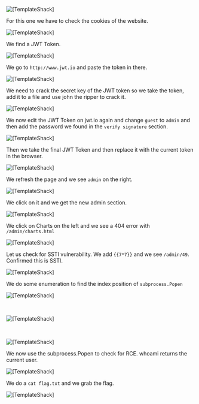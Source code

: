 ![[TemplateShack]](https://github.com/geoffchisnall/CTF-Writeups/blob/main/HacktivityCon/2021/pregame/images/TemplateShack/TemplateShack.png)

For this one we have to check the cookies of the website.

![[TemplateShack]](https://github.com/geoffchisnall/CTF-Writeups/blob/main/HacktivityCon/2021/pregame/images/TemplateShack/page.png)

We find a JWT Token.

![[TemplateShack]](https://github.com/geoffchisnall/CTF-Writeups/blob/main/HacktivityCon/2021/pregame/images/TemplateShack/jwt_token.png)

We go to `http://www.jwt.io` and paste the token in there.

![[TemplateShack]](https://github.com/geoffchisnall/CTF-Writeups/blob/main/HacktivityCon/2021/pregame/images/TemplateShack/jwt_token1.png)

We need to crack the secret key of the JWT token so we take the token, add it to a file and use john the ripper to crack it.

![[TemplateShack]](https://github.com/geoffchisnall/CTF-Writeups/blob/main/HacktivityCon/2021/pregame/images/TemplateShack/jwt_token2.png)

We now edit the  JWT Token on jwt.io again and change `guest` to `admin` and then add the password we found in the `verify signature` section.

![[TemplateShack]](https://github.com/geoffchisnall/CTF-Writeups/blob/main/HacktivityCon/2021/pregame/images/TemplateShack/jwt_token3.png)

Then we take the final JWT Token and then replace it with the current token in the browser.

![[TemplateShack]](https://github.com/geoffchisnall/CTF-Writeups/blob/main/HacktivityCon/2021/pregame/images/TemplateShack/jwt_token4.png)

We refresh the page and we see `admin` on the right.

![[TemplateShack]](https://github.com/geoffchisnall/CTF-Writeups/blob/main/HacktivityCon/2021/pregame/images/TemplateShack/admin_login.png)

We click on it and we get the new admin section.

![[TemplateShack]](https://github.com/geoffchisnall/CTF-Writeups/blob/main/HacktivityCon/2021/pregame/images/TemplateShack/sb_admin.png)

We click on Charts on the left and we see a 404 error with `/admin/charts.html`

![[TemplateShack]](https://github.com/geoffchisnall/CTF-Writeups/blob/main/HacktivityCon/2021/pregame/images/TemplateShack/sb_search.png)

Let us check for SSTI vulnerability. We add `{{7*7}}` and we see `/admin/49`. Confirmed this is SSTI.

![[TemplateShack]](https://github.com/geoffchisnall/CTF-Writeups/blob/main/HacktivityCon/2021/pregame/images/TemplateShack/SSTI1.png)

We do some enumeration to find the index position of `subprocess.Popen`

![[TemplateShack]](https://github.com/geoffchisnall/CTF-Writeups/blob/main/HacktivityCon/2021/pregame/images/TemplateShack/SSTI2.png)

<br>

![[TemplateShack]](https://github.com/geoffchisnall/CTF-Writeups/blob/main/HacktivityCon/2021/pregame/images/TemplateShack/SSTI3.png)

<br>

![[TemplateShack]](https://github.com/geoffchisnall/CTF-Writeups/blob/main/HacktivityCon/2021/pregame/images/TemplateShack/SSTI4.png)

We now use the subprocess.Popen to check for RCE. whoami returns the current user.

![[TemplateShack]](https://github.com/geoffchisnall/CTF-Writeups/blob/main/HacktivityCon/2021/pregame/images/TemplateShack/SSTI5.png)

We do a `cat flag.txt` and we grab the flag.


![[TemplateShack]](https://github.com/geoffchisnall/CTF-Writeups/blob/main/HacktivityCon/2021/pregame/images/TemplateShack/SSTI6.png)

